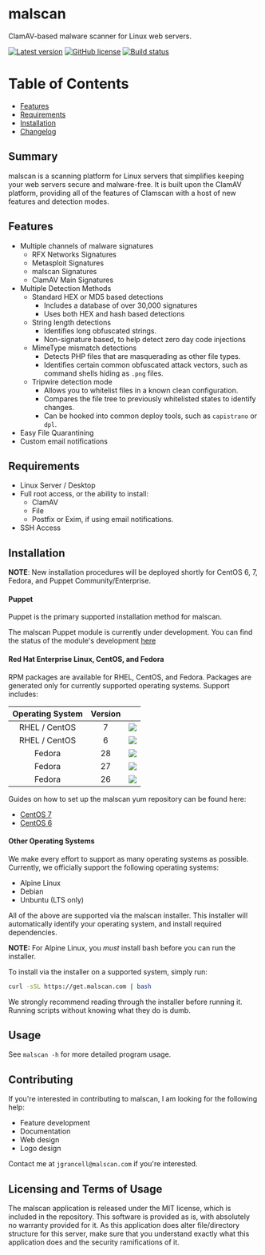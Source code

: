 malscan
============

ClamAV-based malware scanner for Linux web servers.

[![Latest version](https://img.shields.io/github/release/malscan/malscan.svg)](https://github.com/malscan/malscan/releases)
[![GitHub license](https://img.shields.io/github/license/malscan/malscan.svg)](https://github.com/malscan/malscan/blob/1.x/LICENSE)
[![Build status](https://gitlab.com/malscan/malscan/badges/1.x/pipeline.svg)](https://gitlab.com/malscan/malscan/pipelines)

# Table of Contents
* [Features](#features)
* [Requirements](#requirements)
* [Installation](#installation)
* [Changelog](#changelog)

## Summary

malscan is a scanning platform for Linux servers that simplifies keeping your
web servers secure and malware-free. It is built upon the ClamAV platform,
providing all of the features of Clamscan with a host of new features and
detection modes.

## Features
* Multiple channels of malware signatures
    * RFX Networks Signatures
    * Metasploit Signatures
    * malscan Signatures
    * ClamAV Main Signatures
* Multiple Detection Methods
    * Standard HEX or MD5 based detections
        * Includes a database of over 30,000 signatures
        * Uses both HEX and hash based detections
    * String length detections
        * Identifies long obfuscated strings.
        * Non-signature based, to help detect zero day code injections
    * MimeType mismatch detections
        * Detects PHP files that are masquerading as other file types.
        * Identifies certain common obfuscated attack vectors, such as command
        shells hiding as `.png` files.
    * Tripwire detection mode
        * Allows you to whitelist files in a known clean configuration.
        * Compares the file tree to previously whitelisted states to identify changes.
        * Can be hooked into common deploy tools, such as `capistrano` or `dpl`.
* Easy File Quarantining
* Custom email notifications

## Requirements
* Linux Server / Desktop
* Full root access, or the ability to install:
  * ClamAV
  * File
  * Postfix or Exim, if using email notifications.
* SSH Access

## Installation

__NOTE__: New installation procedures will be deployed shortly for CentOS 6, 7, Fedora, and Puppet Community/Enterprise.

#### Puppet

Puppet is the primary supported installation method for malscan.

The malscan Puppet module is currently under development. You can find the
status of the module's development [here](https://github.com/malscan/puppetmodule)

#### Red Hat Enterprise Linux, CentOS, and Fedora

RPM packages are available for RHEL, CentOS, and Fedora. Packages are generated
only for currently supported operating systems. Support includes:

| Operating System | Version |           |
| :--------------: | :-----: | :-------: |
|   RHEL / CentOS  |    7    | ![](https://img.shields.io/badge/supported-yes-blue.svg) |
|   RHEL / CentOS  |    6    | ![](https://img.shields.io/badge/supported-yes-blue.svg) |
|      Fedora      |    28   | ![](https://img.shields.io/badge/supported-yes-blue.svg) |
|      Fedora      |    27   | ![](https://img.shields.io/badge/supported-yes-blue.svg) |
|      Fedora      |    26   | ![](https://img.shields.io/badge/supported-no-red.svg) |

Guides on how to set up the malscan yum repository can be found here:

* [CentOS 7](https://malscan.readthedocs.io/en/latest/guides/installation/centos7/)
* [CentOS 6](https://malscan.readthedocs.io/en/latest/guides/installation/centos6/)

#### Other Operating Systems

We make every effort to support as many operating systems as possible. Currently, we
officially support the following operating systems:

* Alpine Linux
* Debian
* Unbuntu (LTS only)

All of the above are supported via the malscan installer. This installer will automatically
identify your operating system, and install required dependencies.

**NOTE:** For Alpine Linux, you *must* install bash before you can run the installer.

To install via the installer on a supported system, simply run:

``` bash
curl -sSL https://get.malscan.com | bash
```

We strongly recommend reading through the installer before running it. Running scripts
without knowing what they do is dumb.

## Usage

See `malscan -h` for more detailed program usage.

## Contributing

If you're interested in contributing to malscan, I am looking for the following help:

* Feature development
* Documentation
* Web design
* Logo design

Contact me at `jgrancell@malscan.com` if you're interested.

## Licensing and Terms of Usage

The malscan application is released under the MIT license, which is included in the repository. This software is provided as is, with absolutely no warranty provided for it. As this application does alter file/directory structure for this server, make sure that you understand exactly what this application does and the security ramifications of it.
